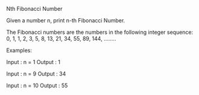 Nth Fibonacci Number



Given a number n, print n-th Fibonacci Number. 


The Fibonacci numbers are the numbers in the following integer sequence: 0, 1, 1, 2, 3, 5, 8, 13, 21, 34, 55, 89, 144, ……..



Examples: 

Input  : n = 1
Output : 1

Input  : n = 9
Output : 34

Input  : n = 10
Output : 55

